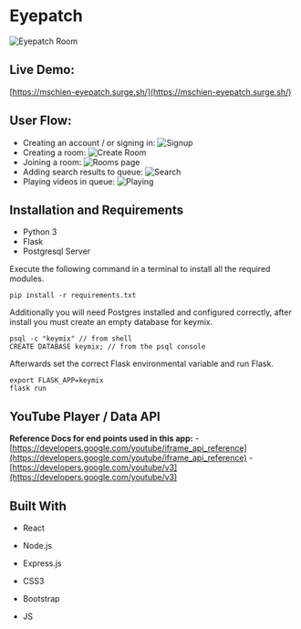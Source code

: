 # <b>Eyepatch</b>

![Eyepatch Room](https://github.com/mschien/eyepatch-client/blob/master/images/eyepatch1.png)
## Live Demo:
[https://mschien-eyepatch.surge.sh/](https://mschien-eyepatch.surge.sh/)

## User Flow:

- Creating an account / or signing in:
![Signup](https://github.com/mschien/eyepatch-client/blob/master/images/eyepatch6.png)
- Creating a room:
![Create Room](https://github.com/mschien/eyepatch-client/blob/master/images/eyepatch5.png)
- Joining a room:
![Rooms page](https://github.com/mschien/eyepatch-client/blob/master/images/eyepatch4.png)
- Adding search results to queue:
![Search](https://github.com/mschien/eyepatch-client/blob/master/images/eyepatch2.png)
- Playing videos in queue:
![Playing](https://github.com/mschien/eyepatch-client/blob/master/images/eyepatch3.png)

## Installation and Requirements

- Python 3
- Flask
- Postgresql Server

Execute the following command in a terminal to install all the required modules.

```
pip install -r requirements.txt
```

Additionally you will need Postgres installed and configured correctly, after install you must create an empty database for keymix.

```
psql -c "keymix" // from shell
CREATE DATABASE keymix; // from the psql console
```

Afterwards set the correct Flask environmental variable and run Flask.

```
export FLASK_APP=keymix
flask run
```

## <b>YouTube Player / Data API</b>

<b>Reference Docs for end points used in this app:</b>
-[https://developers.google.com/youtube/iframe_api_reference](https://developers.google.com/youtube/iframe_api_reference)
-[https://developers.google.com/youtube/v3](https://developers.google.com/youtube/v3)

## <b>Built With</b>

- React

- Node.js

- Express.js

- CSS3

- Bootstrap

- JS
